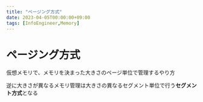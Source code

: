 ```yaml
---
title: "ページング方式"
date: 2023-04-05T00:00:00+09:00
tags: [InfoEngineer,Memory]
---
```

# ページング方式

仮想メモリで、メモリを決まった大きさのページ単位で管理するやり方

逆に大きさが異なるメモリ管理は大きさの異なるセグメント単位で行う**セグメント方式**となる